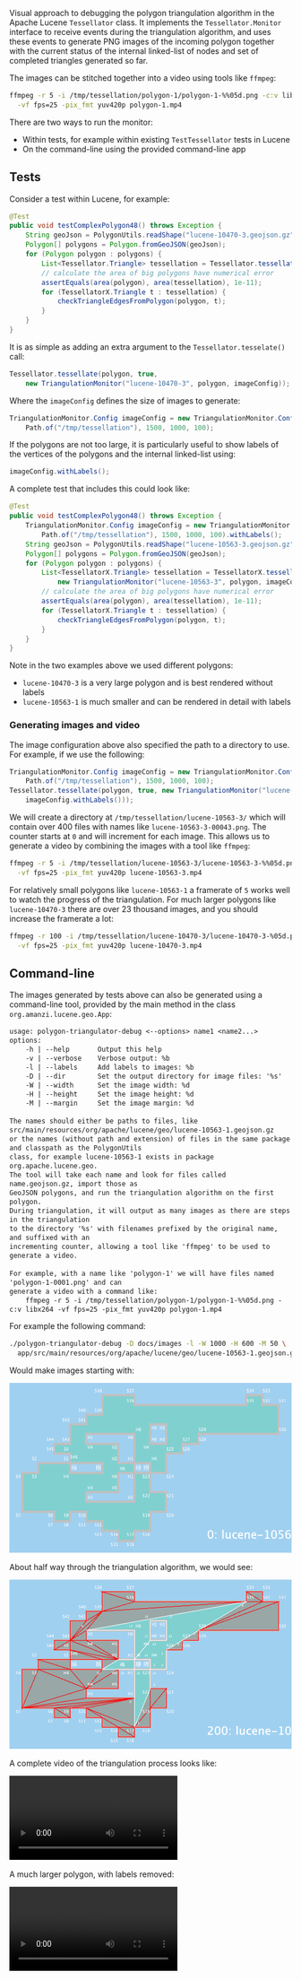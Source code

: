 Visual approach to debugging the polygon triangulation algorithm in the Apache Lucene `Tessellator` class.
It implements the `Tessellator.Monitor` interface to receive events during the triangulation algorithm,
and uses these events to generate PNG images of the incoming polygon together with the current status
of the internal linked-list of nodes and set of completed triangles generated so far.

The images can be stitched together into a video using tools like `ffmpeg`:

```bash
ffmpeg -r 5 -i /tmp/tessellation/polygon-1/polygon-1-%%05d.png -c:v libx264 \
  -vf fps=25 -pix_fmt yuv420p polygon-1.mp4
```

There are two ways to run the monitor:

* Within tests, for example within existing `TestTessellator` tests in Lucene
* On the command-line using the provided command-line app

## Tests

Consider a test within Lucene, for example:

```java
@Test
public void testComplexPolygon48() throws Exception {
    String geoJson = PolygonUtils.readShape("lucene-10470-3.geojson.gz");
    Polygon[] polygons = Polygon.fromGeoJSON(geoJson);
    for (Polygon polygon : polygons) {
        List<Tessellator.Triangle> tessellation = Tessellator.tessellate(polygon, true);
        // calculate the area of big polygons have numerical error
        assertEquals(area(polygon), area(tessellation), 1e-11);
        for (TessellatorX.Triangle t : tessellation) {
            checkTriangleEdgesFromPolygon(polygon, t);
        }
    }
}
```

It is as simple as adding an extra argument to the `Tessellator.tesselate()` call:

```java
Tessellator.tessellate(polygon, true,
    new TriangulationMonitor("lucene-10470-3", polygon, imageConfig));
```

Where the `imageConfig` defines the size of images to generate:

```java
TriangulationMonitor.Config imageConfig = new TriangulationMonitor.Config(
    Path.of("/tmp/tessellation"), 1500, 1000, 100);
```

If the polygons are not too large, it is particularly useful to show labels of the vertices of the polygons and the
internal linked-list using:

```java
imageConfig.withLabels();
```

A complete test that includes this could look like:

```java
@Test
public void testComplexPolygon48() throws Exception {
    TriangulationMonitor.Config imageConfig = new TriangulationMonitor.Config(
        Path.of("/tmp/tessellation"), 1500, 1000, 100).withLabels();
    String geoJson = PolygonUtils.readShape("lucene-10563-3.geojson.gz");
    Polygon[] polygons = Polygon.fromGeoJSON(geoJson);
    for (Polygon polygon : polygons) {
        List<TessellatorX.Triangle> tessellation = TessellatorX.tessellate(polygon, true,
            new TriangulationMonitor("lucene-10563-3", polygon, imageConfig));
        // calculate the area of big polygons have numerical error
        assertEquals(area(polygon), area(tessellation), 1e-11);
        for (TessellatorX.Triangle t : tessellation) {
            checkTriangleEdgesFromPolygon(polygon, t);
        }
    }
}
```

Note in the two examples above we used different polygons:

* `lucene-10470-3` is a very large polygon and is best rendered without labels
* `lucene-10563-1` is much smaller and can be rendered in detail with labels

### Generating images and video

The image configuration above also specified the path to a directory to use.
For example, if we use the following:

```java
TriangulationMonitor.Config imageConfig = new TriangulationMonitor.Config(
    Path.of("/tmp/tessellation"), 1500, 1000, 100);
Tessellator.tessellate(polygon, true, new TriangulationMonitor("lucene-10563-3", polygon,
    imageConfig.withLabels()));
```

We will create a directory at `/tmp/tessellation/lucene-10563-3/` which will contain over 400 files with names
like `lucene-10563-3-00043.png`.
The counter starts at `0` and will increment for each image.
This allows us to generate a video by combining the images with a tool like `ffmpeg`:

```bash
ffmpeg -r 5 -i /tmp/tessellation/lucene-10563-3/lucene-10563-3-%%05d.png -c:v libx264 \
  -vf fps=25 -pix_fmt yuv420p lucene-10563-3.mp4
```

For relatively small polygons like `lucene-10563-1` a framerate of `5` works well to watch the progress of the triangulation.
For much larger polygons like `lucene-10470-3` there are over 23 thousand images, and you should increase the framerate a lot:

```bash
ffmpeg -r 100 -i /tmp/tessellation/lucene-10470-3/lucene-10470-3-%05d.png -c:v libx264 \
  -vf fps=25 -pix_fmt yuv420p lucene-10470-3.mp4
```

## Command-line

The images generated by tests above can also be generated using a command-line tool, provided by the main method in
the class `org.amanzi.lucene.geo.App`:

    usage: polygon-triangulator-debug <--options> name1 <name2...>
    options:
        -h | --help       Output this help
        -v | --verbose    Verbose output: %b
        -l | --labels     Add labels to images: %b
        -D | --dir        Set the output directory for image files: '%s'
        -W | --width      Set the image width: %d
        -H | --height     Set the image height: %d
        -M | --margin     Set the image margin: %d

    The names should either be paths to files, like src/main/resources/org/apache/lucene/geo/lucene-10563-1.geojson.gz
    or the names (without path and extension) of files in the same package and classpath as the PolygonUtils
    class, for example lucene-10563-1 exists in package org.apache.lucene.geo.
    The tool will take each name and look for files called name.geojson.gz, import those as
    GeoJSON polygons, and run the triangulation algorithm on the first polygon.
    During triangulation, it will output as many images as there are steps in the triangulation
    to the directory '%s' with filenames prefixed by the original name, and suffixed with an
    incrementing counter, allowing a tool like 'ffmpeg' to be used to generate a video.
            
    For example, with a name like 'polygon-1' we will have files named 'polygon-1-0001.png' and can
    generate a video with a command like:
        ffmpeg -r 5 -i /tmp/tessellation/polygon-1/polygon-1-%%05d.png -c:v libx264 -vf fps=25 -pix_fmt yuv420p polygon-1.mp4


For example the following command:

```bash
./polygon-triangulator-debug -D docs/images -l -W 1000 -H 600 -M 50 \
  app/src/main/resources/org/apache/lucene/geo/lucene-10563-1.geojson.gz
```

Would make images starting with:

![Lucene-10563-1 Polygon](images/lucene-10563-1/lucene-10563-1-00000.png?raw=true "Lucene-10563-1 Polygon")

About half way through the triangulation algorithm, we would see:

![Lucene-10563-1 Polygon](images/lucene-10563-1/lucene-10563-1-00200.png?raw=true "Lucene-10563-1 Polygon")

A complete video of the triangulation process looks like:

<video src="videos/lucene-10653-1.mp4" controls="controls" style="max-width: 1000px;">
</video>

A much larger polygon, with labels removed:

<video src="videos/lucene-10470-3.mp4" controls="controls" style="max-width: 1000px;">
</video>
